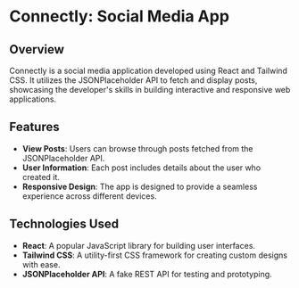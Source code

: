 # Connectly: Social Media App

## Overview

Connectly is a social media application developed using React and Tailwind CSS. It utilizes the JSONPlaceholder API to fetch and display posts, showcasing the developer's skills in building interactive and responsive web applications.

## Features

- **View Posts**: Users can browse through posts fetched from the JSONPlaceholder API.
- **User Information**: Each post includes details about the user who created it.
- **Responsive Design**: The app is designed to provide a seamless experience across different devices.

## Technologies Used

- **React**: A popular JavaScript library for building user interfaces.
- **Tailwind CSS**: A utility-first CSS framework for creating custom designs with ease.
- **JSONPlaceholder API**: A fake REST API for testing and prototyping.
